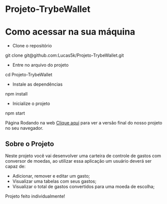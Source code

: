 # Projeto-TrybeWallet

<h1>Como acessar na sua máquina</h1>

- Clone o repositório
<p>git clone git@github.com:Lucas5k/Projeto-TrybeWallet.git</p>

- Entre no arquivo do projeto
<p>cd Projeto-TrybeWallet</p>

- Instale as dependências
<p>npm install</p>

- Inicialize o projeto
<p>npm start</p>

Página Rodando na web
<a href="https://projeto-trybe-wallet.vercel.app/">Clique aqui</a>
para ver a versão final do nosso projeto no seu navegador.

<h2>Sobre o Projeto</h2>
<p>Neste projeto você vai desenvolver uma carteira de controle de gastos com conversor de moedas,
ao utilizar essa aplicação um usuário deverá ser capaz de:</p>

- Adicionar, remover e editar um gasto;
- Visualizar uma tabelas com seus gastos;
- Visualizar o total de gastos convertidos para uma moeda de escolha;

Projeto feito individualmente!
